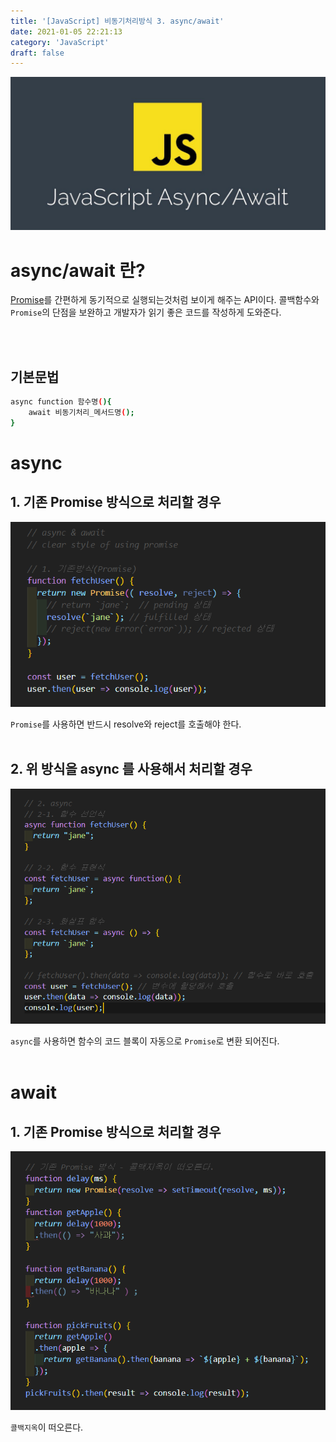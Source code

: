 ```yaml
---
title: '[JavaScript] 비동기처리방식 3. async/await'
date: 2021-01-05 22:21:13
category: 'JavaScript'
draft: false
---
```


![](./images/asyncAwait.PNG)

# async/await 란?

[Promise](https://goodenoughyoungyeom.netlify.app/JavaScript/[JavaScript]%20%EB%B9%84%EB%8F%99%EA%B8%B0%EC%B2%98%EB%A6%AC%EB%B0%A9%EC%8B%9D%202.%20Promise/#%ED%94%84%EB%A1%9C%EB%AF%B8%EC%8A%A4%EB%9E%80)를 간편하게 동기적으로 실행되는것처럼 보이게 해주는 API이다. 콜백함수와 `Promise`의 단점을 보완하고 개발자가 읽기 좋은 코드를 작성하게 도와준다.

<br/>
<br/>

## 기본문법

```sh
async function 함수명(){
    await 비동기처리_메서드명();
}
```

# async

## 1. 기존 Promise 방식으로 처리할 경우

![](./images/async_promise.PNG)

`Promise`를 사용하면 반드시 resolve와 reject를 호출해야 한다.
<br/>
<br/>

## 2. 위 방식을 async 를 사용해서 처리할 경우

![](./images/async.PNG)

`async`를 사용하면 함수의 코드 블록이 자동으로 `Promise`로 변환 되어진다.
<br/>
<br/>

# await

## 1. 기존 Promise 방식으로 처리할 경우

![](./images/await_promise.PNG)

`콜백지옥`이 떠오른다.

